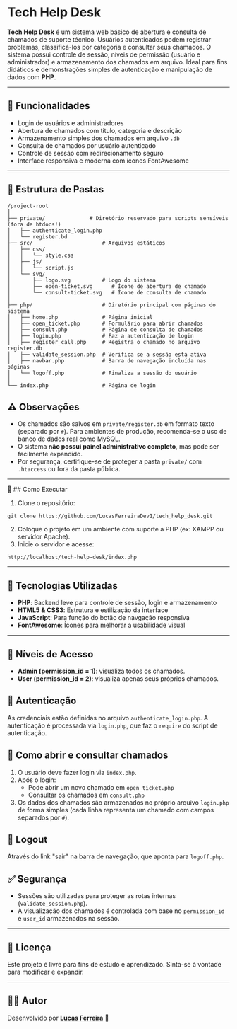 # Tech Help Desk

**Tech Help Desk** é um sistema web básico de abertura e consulta de chamados de suporte técnico. Usuários autenticados podem registrar problemas, classificá-los por categoria e consultar seus chamados. O sistema possui controle de sessão, níveis de permissão (usuário e administrador) e armazenamento dos chamados em arquivo. Ideal para fins didáticos e demonstrações simples de autenticação e manipulação de dados com **PHP**.

---

## 📌 Funcionalidades

- Login de usuários e administradores
- Abertura de chamados com título, categoria e descrição
- Armazenamento simples dos chamados em arquivo `.db`
- Consulta de chamados por usuário autenticado
- Controle de sessão com redirecionamento seguro
- Interface responsiva e moderna com ícones FontAwesome

---

## 📁 Estrutura de Pastas

```
/project-root
│
├── private/              # Diretório reservado para scripts sensíveis (fora de htdocs!)
│   ├── authenticate_login.php
│   └── register.bd
├── src/                      # Arquivos estáticos
│   ├── css/
│   │   └── style.css
│   ├── js/
│   │   └── script.js
│   └── svg/
│       ├── logo.svg          # Logo do sistema
│       ├── open-ticket.svg      # Ícone de abertura de chamado
│       └── consult-ticket.svg   # Ícone de consulta de chamado
│
├── php/                      # Diretório principal com páginas do sistema
│   ├── home.php              # Página inicial
│   ├── open_ticket.php       # Formulário para abrir chamados
│   ├── consult.php           # Página de consulta de chamados
│   ├── login.php             # Faz a autenticação de login
│   ├── register_call.php     # Registra o chamado no arquivo register.db
│   ├── validate_session.php  # Verifica se a sessão está ativa
│   ├── navbar.php            # Barra de navegação incluída nas páginas
│   └── logoff.php            # Finaliza a sessão do usuário
│
└── index.php                 # Página de login
```

## ⚠️ Observações

- Os chamados são salvos em `private/register.db` em formato texto (separado por `#`). Para ambientes de produção, recomenda-se o uso de banco de dados real como MySQL.
- O sistema **não possui painel administrativo completo**, mas pode ser facilmente expandido.
- Por segurança, certifique-se de proteger a pasta `private/` com `.htaccess` ou fora da pasta pública.

---

🚀 ## Como Executar

1. Clone o repositório:
```
git clone https://github.com/LucasFerreiraDev1/tech_help_desk.git
``` 
2. Coloque o projeto em um ambiente com suporte a PHP (ex: XAMPP ou servidor Apache).
3. Inicie o servidor e acesse:
```
http://localhost/tech-help-desk/index.php
``` 
---

## 🧪 Tecnologias Utilizadas

- **PHP**: Backend leve para controle de sessão, login e armazenamento
- **HTML5 & CSS3**: Estrutura e estilização da interface
- **JavaScript**: Para função do botão de navgação responsiva
- **FontAwesome**: Ícones para melhorar a usabilidade visual

---

## 👤 Níveis de Acesso

- **Admin (permission_id = 1)**: visualiza todos os chamados.
- **User (permission_id = 2)**: visualiza apenas seus próprios chamados.

## 🔐 Autenticação

As credenciais estão definidas no arquivo `authenticate_login.php`. A autenticação é processada via `login.php`, que faz o `require` do script de autenticação.

## 📝 Como abrir e consultar chamados

1. O usuário deve fazer login via `index.php`.
2. Após o login:
   - Pode abrir um novo chamado em `open_ticket.php`
   - Consultar os chamados em `consult.php`
3. Os dados dos chamados são armazenados no próprio arquivo `login.php` de forma simples (cada linha representa um chamado com campos separados por `#`).

## 🚪 Logout

Através do link "sair" na barra de navegação, que aponta para `logoff.php`.

## ✅ Segurança

- Sessões são utilizadas para proteger as rotas internas (`validate_session.php`).
- A visualização dos chamados é controlada com base no `permission_id` e `user_id` armazenados na sessão.

---

## 📄 Licença

Este projeto é livre para fins de estudo e aprendizado. Sinta-se à vontade para modificar e expandir.

---

## 👨‍💻 Autor

Desenvolvido por **[Lucas Ferreira](https://github.com/LucasFerreiraDev1)** 🚀
